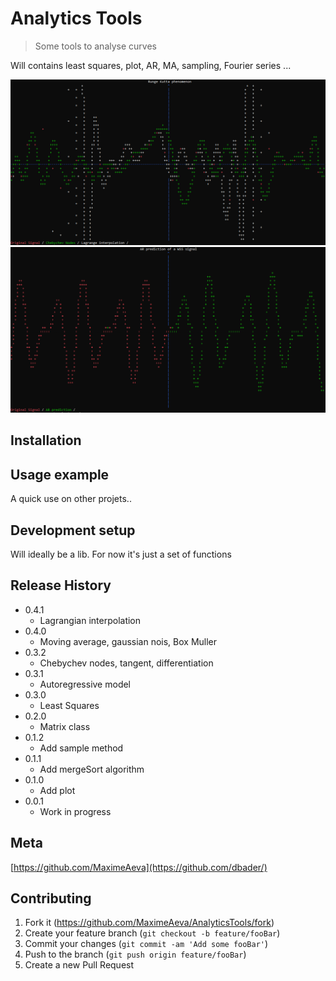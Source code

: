 # Analytics Tools
> Some tools to analyse curves

Will contains least squares, plot, AR, MA, sampling, Fourier series ...

![Hey!](https://github.com/MaximeAeva/AnalyticsTools/blob/master/res/hello.PNG)
![Hey!](https://github.com/MaximeAeva/AnalyticsTools/blob/master/res/hello2.PNG)

## Installation


## Usage example

A quick use on other projets..

## Development setup

Will ideally be a lib. For now it's just a set of functions

## Release History

* 0.4.1
    * Lagrangian interpolation
* 0.4.0
    * Moving average, gaussian nois, Box Muller
* 0.3.2
    * Chebychev nodes, tangent, differentiation
* 0.3.1
    * Autoregressive model
* 0.3.0
    * Least Squares
* 0.2.0
    * Matrix class
* 0.1.2
    * Add sample method
* 0.1.1
    * Add mergeSort algorithm
* 0.1.0
    * Add plot
* 0.0.1
    * Work in progress

## Meta

[https://github.com/MaximeAeva](https://github.com/dbader/)

## Contributing

1. Fork it (<https://github.com/MaximeAeva/AnalyticsTools/fork>)
2. Create your feature branch (`git checkout -b feature/fooBar`)
3. Commit your changes (`git commit -am 'Add some fooBar'`)
4. Push to the branch (`git push origin feature/fooBar`)
5. Create a new Pull Request

